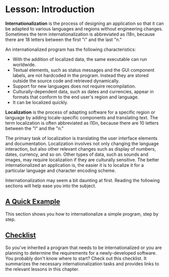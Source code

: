 
# Lesson: Introduction

**Internationalization** is the process of designing an application so that it can be adapted to various languages and regions without engineering changes. Sometimes the term internationalization is abbreviated as i18n, because there are 18 letters between the first "i" and the last "n."

An internationalized program has the following characteristics:

- With the addition of localized data, the same executable can run worldwide.
- Textual elements, such as status messages and the GUI component labels, are not hardcoded in the program. Instead they are stored outside the source code and retrieved dynamically.
- Support for new languages does not require recompilation.
- Culturally-dependent data, such as dates and currencies, appear in formats that conform to the end user's region and language.
- It can be localized quickly.

**Localization** is the process of adapting software for a specific region or language by adding locale-specific components and translating text. The term localization is often abbreviated as l10n, because there are 10 letters between the "l" and the "n."

The primary task of localization is translating the user interface elements and documentation. Localization involves not only changing the language interaction, but also other relevant changes such as display of numbers, dates, currency, and so on. Other types of data, such as sounds and images, may require localization if they are culturally sensitive. The better internationalized an application is, the easier it is to localize it for a particular language and character encoding scheme.

Internationalization may seem a bit daunting at first. Reading the following sections will help ease you into the subject.

## [A Quick Example](quick.html)

This section shows you how to internationalize a simple program, step by step.

## [Checklist](checklist.html)

So you've inherited a program that needs to be internationalized or you are planning to determine the requirements for a newly-developed software. You probably don't know where to start? Check out this checklist. It summarizes the necessary internationalization tasks and provides links to the relevant lessons in this chapter. 
